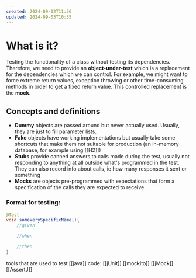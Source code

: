 ```yaml
---
created: 2024-09-02T11:56
updated: 2024-09-03T10:35
---
```

# What is it? 
Testing the functionality of a class without testing its dependencies. Therefore, we need to provide an **object-under-test** which is a replacement for the dependencies which we can control. For example, we might want to force extreme return values, exception throwing or other time-consuming methods in order to get a fixed return value. This controlled replacement is the **mock**. 

## Concepts and definitions
- **Dummy** objects are passed around but never actually used. Usually, they are just to fill parameter lists.
- **Fake** objects have working implementations but usually take some shortcuts that make them not suitable for production (an in-memory database, for example using [[H2]])
- **Stubs** provide canned answers to calls made during the test, usually not responding to anything at all outside what's programmed in the test. They can also record info about calls, ie how many responses it sent or something
- **Mocks** are objects pre-programmed with expectations that form a specification of the calls they are expected to receive. 
### Format for testing:
```java
@Test
void someVerySpecificName(){
	//given 

	//when

	//then
}
```

tools that are used to test [[java]] code:
[[jUnit]]
[[mockito]]
[[jMock]]
[[AssertJ]]

